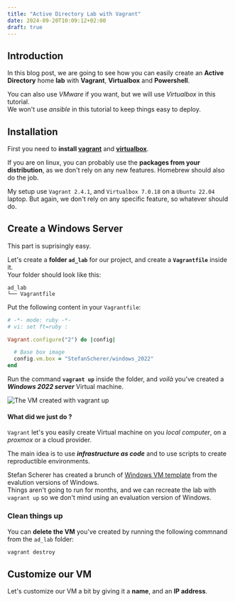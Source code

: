 ```yaml
---
title: "Active Directory Lab with Vagrant"
date: 2024-09-20T10:09:12+02:00
draft: true
---
```


## Introduction

In this blog post, we are going to see how you can easily create an __Active Directory__ home __lab__ with __Vagrant__, __Virtualbox__ and __Powershell__.

You can also use _VMware_ if you want, but we will use _Virtualbox_ in this tutorial.  
We won't use _ansible_ in this tutorial to keep things easy to deploy.  

## Installation

First you need to __install [vagrant](https://developer.hashicorp.com/vagrant/install)__ and __[virtualbox](https://www.virtualbox.org/wiki/Downloads)__.


If you are on linux, you can probably use the __packages from your distribution__, as we don't rely on any new features. Homebrew should also do the job.

My setup use `Vagrant 2.4.1`, and `Virtualbox 7.0.18` on a `Ubuntu 22.04` laptop. But again, we don't rely on any specific feature, so whatever should do.


## Create a Windows Server

This part is suprisingly easy.

Let's create a __folder `ad_lab`__ for our project, and create a __`Vagrantfile`__ inside it.  
Your folder should look like this:

```
ad_lab
└── Vagrantfile
```

Put the following content in your `Vagrantfile`:

```ruby
# -*- mode: ruby -*-
# vi: set ft=ruby :

Vagrant.configure("2") do |config|

  # Base box image
  config.vm.box = "StefanScherer/windows_2022"
end
```

Run the command __`vagrant up`__ inside the folder, and _voilà_ you've created a ___Windows 2022 server___ Virtual machine.

![The VM created with `vagrant up`](/ad_lab/vagrant_up_firstrun.png)

#### What did we just do ?

`Vagrant` let's you easily create Virtual machine on you _local computer_, on a _proxmox_ or a cloud provider.

The main idea is to use ___infrastructure as code___ and to use scripts to create reproductible environments.

Stefan Scherer has created a brunch of [Windows VM template](https://app.vagrantup.com/StefanScherer) from the evalution versions of Windows.  
Things aren't going to run for months, and we can recreate the lab with `vagrant up` so we don't mind using an evaluation version of Windows.

### Clean things up

You can __delete the VM__ you've created by running the following commnand from the `ad_lab` folder:

```bash
vagrant destroy
```


## Customize our VM

Let's customize our VM a bit by giving it a __name__, and an __IP address__.



